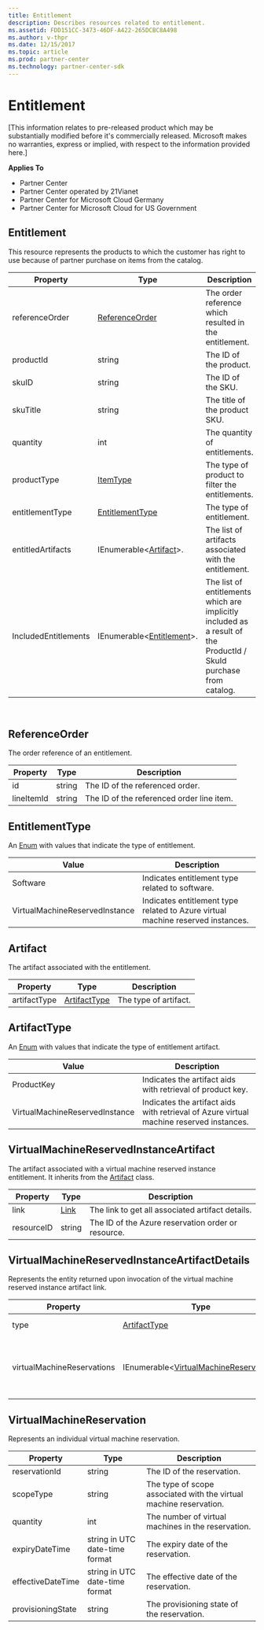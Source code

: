 ```yaml
---
title: Entitlement
description: Describes resources related to entitlement.
ms.assetid: FDD151CC-3473-46DF-A422-265DCBC8A498
ms.author: v-thpr
ms.date: 12/15/2017
ms.topic: article
ms.prod: partner-center
ms.technology: partner-center-sdk
---
```


# Entitlement

[This information relates to pre-released product which may be substantially modified before it's commercially released. Microsoft makes no warranties, express or implied, with respect to the information provided here.] 

<span class="sidebar_heading" style="font-weight: bold;">Applies
To</span>

-   Partner Center
-   Partner Center operated by 21Vianet
-   Partner Center for Microsoft Cloud Germany
-   Partner Center for Microsoft Cloud for US Government


## <span id="Entitlement"></span><span id="entitlement"></span><span id="ENTITLEMENT"></span>Entitlement


This resource represents the products to which the customer has right to use because of partner purchase on items from the catalog. 

| Property             | Type                                                           | Description                                                             |
|----------------------|----------------------------------------------------------------|-------------------------------------------------------------------------|
| referenceOrder       | [ReferenceOrder](#referenceorder)                              | The order reference which resulted in the entitlement.                  |
| productId            | string                                                         | The ID of the product.                                                  |
| skuID                | string                                                         | The ID of the SKU.                                                      |
| skuTitle             | string                                                         | The title of the product SKU.                                           |
| quantity             | int                                                            | The quantity of entitlements.                                           |
| productType          | [ItemType](products.md#itemtype)                               | The type of product to filter the entitlements.                         |
| entitlementType      | [EntitlementType](#entitlementtype)                            | The type of entitlement.                                                |
| entitledArtifacts    | IEnumerable<[Artifact](#artifact)>.                            | The list of artifacts associated with the entitlement.                  |
| IncludedEntitlements | IEnumerable<[Entitlement](#artifact)>.                         | The list of entitlements which are implicitly included as a result of the ProductId / SkuId purchase from catalog. |

 

## <span id="ReferenceOrder"></span><span id="referenceorder"></span><span id="REFERENCEORDER"></span>ReferenceOrder


The order reference of an entitlement. 

| Property             | Type                                                           | Description                                                             |
|----------------------|----------------------------------------------------------------|-------------------------------------------------------------------------|
| id                   | string                                                         | The ID of the referenced order.                                         |
| lineItemId           | string                                                         | The ID of the referenced order line item.                               |



## <span id="EntitlementType"></span><span id="entitlementtype"></span><span id="ENTITLEMENTTYPE"></span>EntitlementType


An [Enum](https://docs.microsoft.com/en-us/dotnet/api/system.enum) with values that indicate the type of entitlement.

| Value                                     | Description                                                                                |
|-------------------------------------------|--------------------------------------------------------------------------------------------|
| Software                                  | Indicates entitlement type related to software.                                            |
| VirtualMachineReservedInstance            | Indicates entitlement type related to Azure virtual machine reserved instances.            |



## <span id="Artifact"></span><span id="artifact"></span><span id="ARTIFACT"></span>Artifact


The artifact associated with the entitlement.  

| Property             | Type                                                           | Description                                                             |
|----------------------|----------------------------------------------------------------|-------------------------------------------------------------------------|
| artifactType         | [ArtifactType](#artifacttype)                                  | The type of artifact.                                                   |



## <span id="ArtifactType"></span><span id="artifacttype"></span><span id="ARTIFACTTYPE"></span>ArtifactType


An [Enum](https://docs.microsoft.com/en-us/dotnet/api/system.enum) with values that indicate the type of entitlement artifact.

| Value                                     | Description                                                                                |
|-------------------------------------------|--------------------------------------------------------------------------------------------|
| ProductKey                                | Indicates the artifact aids with retrieval of product key.                                 |
| VirtualMachineReservedInstance            | Indicates the artifact aids with retrieval of Azure virtual machine reserved instances.    |



## <span id="VirtualMachineReservedInstanceArtifact"></span><span id="virtualmachinereservedinstanceartifact"></span><span id="VIRTUALMACHINERESERVEDARTIFACT"></span>VirtualMachineReservedInstanceArtifact


The artifact associated with a virtual machine reserved instance entitlement. It inherits from the [Artifact](#artifact) class.  

| Property             | Type                                                           | Description                                                             |
|----------------------|----------------------------------------------------------------|-------------------------------------------------------------------------|
| link                 | [Link](utility-resources.md#link)                              | The link to get all associated artifact details.                        |
| resourceID           | string                                                         | The ID of the Azure reservation order or resource.                      |



## <span id="VirtualMachineReservedInstanceArtifactDetails"></span><span id="virtualmachinereservedinstanceartifactdetails"></span><span id="VIRTUALMACHINERESERVEDARTIFACTDETAILS"></span>VirtualMachineReservedInstanceArtifactDetails


Represents the entity returned upon invocation of the virtual machine reserved instance artifact link.  

| Property                    | Type                                                                 | Description                                                   |
|-----------------------------|----------------------------------------------------------------------|---------------------------------------------------------------|
| type                        | [ArtifactType](#artifacttype)                                        | The type of artifact.                                         |
| virtualMachineReservations  | IEnumerable<[VirtualMachineReservation](#virtualmachinereservation)> | Indicates the azure resource or reservation order identifier. |



## <span id="VirtualMachineReservation"></span><span id="virtualmachinereservation"></span><span id="VIRTUALMACHINERESERVATION"></span>VirtualMachineReservation


Represents an individual virtual machine reservation.

| Property                | Type                                                           | Description                                                            |
|-------------------------|----------------------------------------------------------------|------------------------------------------------------------------------|
| reservationId           | string                                                         | The ID of the reservation.                                             |
| scopeType               | string                                                         | The type of scope associated with the virtual machine reservation.     |
| quantity                | int                                                            | The number of virtual machines in the reservation.                     |
| expiryDateTime          | string in UTC date-time format                                 | The expiry date of the reservation.                                    |
| effectiveDateTime       | string in UTC date-time format                                 | The effective date of the reservation.                                 |
| provisioningState       | string                                                         | The provisioning state of the reservation.                             |

 


